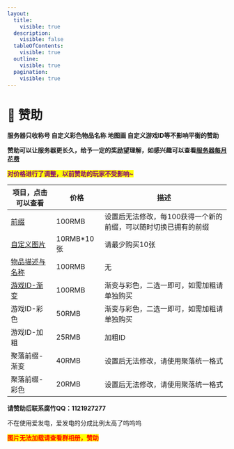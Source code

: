 ```yaml
---
layout:
  title:
    visible: true
  description:
    visible: false
  tableOfContents:
    visible: true
  outline:
    visible: true
  pagination:
    visible: true
---
```


# 💸 赞助

**服务器只收称号 自定义彩色物品名称 地图画 自定义游戏ID等不影响平衡的赞助**

**赞助可以让服务器更长久，给予一定的奖励望理解，如感兴趣可以查看**[**服务器每月花费**](zan-zhu-jiao-cheng/fu-wu-qi-mei-yue-hua-fei.md)

<mark style="color:purple;">**对价格进行了调整，以前赞助的玩家不受影响\~**</mark>

| 项目，点击可以查看                                                                              | 价格         | 描述                                |
| -------------------------------------------------------------------------------------- | ---------- | --------------------------------- |
| [前缀](zi-ding-yi-qian-zhui.md)                                                          | 100RMB     | 设置后无法修改，每100获得一个新的前缀，可以随时切换已拥有的前缀 |
| [自定义图片](cha-jian-jiao-cheng/cha-ru-tu-pian.md)                                         | 10RMB\*10张 | 请最少购买10张                          |
| [物品描述与名称](zan-zhu-jiao-cheng/zan-zhu-quan-xian/tie-zhen-xiu-gai-yan-se-yu-miao-shu.md) | 100RMB     | 无                                 |
| [游戏ID-渐变](zan-zhu-jiao-cheng/zan-zhu-quan-xian/zi-ding-yi-you-xi-id-yan-se.md)         | 100RMB     | 渐变与彩色，二选一即可，如需加粗请单独购买             |
| 游戏ID-彩色                                                                                | 50RMB      | 渐变与彩色，二选一即可，如需加粗请单独购买             |
| 游戏ID-加粗                                                                                | 25RMB      | 加粗ID                              |
| 聚落前缀-渐变                                                                                | 40RMB      | 设置后无法修改，请使用聚落统一格式                 |
| 聚落前缀-彩色                                                                                | 20RMB      | 设置后无法修改，请使用聚落统一格式                 |

**请赞助后联系腐竹QQ：1121927277**

不在使用爱发电，爱发电的分成比例太高了呜呜呜

<mark style="color:red;">**图片无法加载请查看群相册，赞助**</mark>

<figure><img src="https://s2.loli.net/2024/01/15/Oqa1bwxGj5WKTFB.png" alt=""><figcaption></figcaption></figure>
